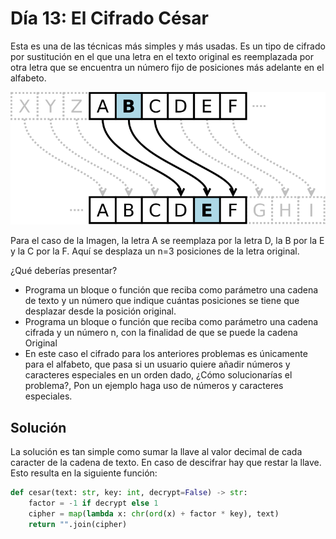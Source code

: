 # Día 13: El Cifrado César

Esta es una de las técnicas más simples y más usadas. Es un tipo de cifrado por sustitución en el que una letra en el texto original es reemplazada por otra letra que se encuentra un número fijo de posiciones más adelante en el alfabeto.

![Ejemplo](cesar.png)

Para el caso de la Imagen, la letra A se reemplaza por la letra D, la B por la E y la C por la F. Aquí se desplaza un n=3 posiciones de la letra original.

¿Qué deberías presentar?

- Programa un bloque o función que reciba como parámetro una cadena de texto y un número que indique cuántas posiciones se tiene que desplazar desde la posición original.
- Programa un bloque o función que reciba como parámetro una cadena cifrada y un número n, con la finalidad de que se puede la cadena Original
- En este caso el cifrado para los anteriores problemas es únicamente para el alfabeto, que pasa si un usuario quiere añadir números y caracteres especiales en un orden dado, ¿Cómo solucionarías el problema?, Pon un ejemplo haga uso de números y caracteres especiales.

## Solución

La solución es tan simple como sumar la llave al valor decimal de cada caracter de la cadena de texto. En caso de descifrar hay que restar la llave. Esto resulta en la siguiente función:

```python
def cesar(text: str, key: int, decrypt=False) -> str:
    factor = -1 if decrypt else 1
    cipher = map(lambda x: chr(ord(x) + factor * key), text)
    return "".join(cipher)
```
